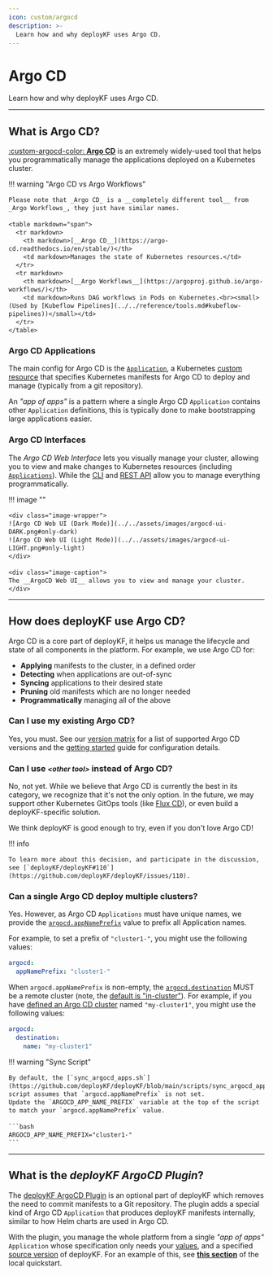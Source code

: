 ```yaml
---
icon: custom/argocd
description: >-
  Learn how and why deployKF uses Argo CD.
---
```


# Argo CD

Learn how and why deployKF uses Argo CD.

---

## __What is Argo CD?__

[:custom-argocd-color: __Argo CD__](https://argo-cd.readthedocs.io/en/stable/) is an extremely widely-used tool that helps you programmatically manage the applications deployed on a Kubernetes cluster.

!!! warning "Argo CD vs Argo Workflows"

    Please note that _Argo CD_ is a __completely different tool__ from _Argo Workflows_, they just have similar names.
    
    <table markdown="span">
      <tr markdown>
        <th markdown>[__Argo CD__](https://argo-cd.readthedocs.io/en/stable/)</th>
        <td markdown>Manages the state of Kubernetes resources.</td>
      </tr>
      <tr markdown>
        <th markdown>[__Argo Workflows__](https://argoproj.github.io/argo-workflows/)</th>
        <td markdown>Runs DAG workflows in Pods on Kubernetes.<br><small>(Used by [Kubeflow Pipelines](../../reference/tools.md#kubeflow-pipelines))</small></td>
      </tr>
    </table>

### Argo CD Applications

The main config for Argo CD is the [`Application`](https://argo-cd.readthedocs.io/en/stable/user-guide/application-specification/), a Kubernetes [custom resource](https://kubernetes.io/docs/concepts/extend-kubernetes/api-extension/custom-resources/) that specifies Kubernetes manifests for Argo CD to deploy and manage (typically from a git repository).

An _"app of apps"_ is a pattern where a single Argo CD `Application` contains other `Application` definitions, this is typically done to make bootstrapping large applications easier.

### Argo CD Interfaces

The _Argo CD Web Interface_ lets you visually manage your cluster, allowing you to view and make changes to Kubernetes resources (including [`Applications`](#argo-cd-applications)).
While the [CLI](https://argo-cd.readthedocs.io/en/stable/user-guide/commands/argocd/) and [REST API](https://cd.apps.argoproj.io/swagger-ui) allow you to manage everything programmatically.

!!! image ""

    <div class="image-wrapper">
    ![Argo CD Web UI (Dark Mode)](../../assets/images/argocd-ui-DARK.png#only-dark)
    ![Argo CD Web UI (Light Mode)](../../assets/images/argocd-ui-LIGHT.png#only-light)
    </div>

    <div class="image-caption">
    The __ArgoCD Web UI__ allows you to view and manage your cluster.
    </div>

---

## __How does deployKF use Argo CD?__

Argo CD is a core part of deployKF, it helps us manage the lifecycle and state of all components in the platform.
For example, we use Argo CD for:

- __Applying__ manifests to the cluster, in a defined order
- __Detecting__ when applications are out-of-sync
- __Syncing__ applications to their desired state
- __Pruning__ old manifests which are no longer needed
- __Programmatically__ managing all of the above

### __Can I use my existing Argo CD?__

Yes, you must.
See our [version matrix](../../releases/version-matrix.md#deploykf-dependencies) for a list of supported Argo CD versions and the [getting started](../getting-started.md#argocd-configuration) guide for configuration details.

### __Can I use <small>_&lt;other tool&gt;_</small> instead of Argo CD?__
    
No, not yet. 
While we believe that Argo CD is currently the best in its category, we recognize that it's not the only option.
In the future, we may support other Kubernetes GitOps tools (like [Flux CD](https://fluxcd.io/)), or even build a deployKF-specific solution.

We think deployKF is good enough to try, even if you don't love Argo CD!

!!! info

    To learn more about this decision, and participate in the discussion, see [`deployKF/deployKF#110`](https://github.com/deployKF/deployKF/issues/110).

### __Can a single Argo CD deploy multiple clusters?__

Yes.
However, as Argo CD `Applications` must have unique names, we provide the [`argocd.appNamePrefix`](https://github.com/deployKF/deployKF/blob/v0.1.4/generator/default_values.yaml#L8-L13) value to prefix all Application names.

For example, to set a prefix of `"cluster1-"`, you might use the following values:

```yaml
argocd:
  appNamePrefix: "cluster1-"
```

When `argocd.appNamePrefix` is non-empty, the [`argocd.destination`](https://github.com/deployKF/deployKF/blob/v0.1.4/generator/default_values.yaml#L56-L61) MUST be a remote cluster (note, the [default is "in-cluster"](https://github.com/deployKF/deployKF/blob/v0.1.4/generator/default_values.yaml#L60)).
For example, if you have [defined an Argo CD cluster](https://argo-cd.readthedocs.io/en/stable/operator-manual/declarative-setup/#clusters) named `"my-cluster1"`, you might use the following values:

```yaml
argocd:
  destination:
    name: "my-cluster1"
```

!!! warning "Sync Script"

    By default, the [`sync_argocd_apps.sh`](https://github.com/deployKF/deployKF/blob/main/scripts/sync_argocd_apps.sh) script assumes that `argocd.appNamePrefix` is not set.
    Update the `ARGOCD_APP_NAME_PREFIX` variable at the top of the script to match your `argocd.appNamePrefix` value.

    ```bash
    ARGOCD_APP_NAME_PREFIX="cluster1-"
    ```

---

## __What is the _deployKF ArgoCD Plugin_?__

The [deployKF ArgoCD Plugin](https://github.com/deployKF/deployKF/tree/main/argocd-plugin) is an optional part of deployKF which removes the need to commit manifests to a Git repository.
The plugin adds a special kind of Argo CD `Application` that produces deployKF manifests internally, similar to how Helm charts are used in Argo CD. 

With the plugin, you manage the whole platform from a single _"app of apps"_ `Application` whose specification only needs your [values](../getting-started.md#2-platform-configuration), and a specified [source version](../getting-started.md#deploykf-versions) of deployKF.
For an example of this, see [__this section__](../local-quickstart.md#create-an-app-of-apps) of the local quickstart.